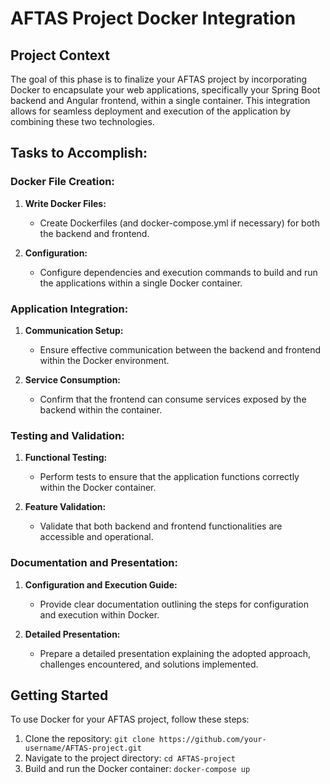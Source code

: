 # AFTAS Project Docker Integration

## Project Context
The goal of this phase is to finalize your AFTAS project by incorporating Docker to encapsulate your web applications, specifically your Spring Boot backend and Angular frontend, within a single container. This integration allows for seamless deployment and execution of the application by combining these two technologies.

## Tasks to Accomplish:

### Docker File Creation:

1. **Write Docker Files:**
   - Create Dockerfiles (and docker-compose.yml if necessary) for both the backend and frontend.

2. **Configuration:**
   - Configure dependencies and execution commands to build and run the applications within a single Docker container.

### Application Integration:

1. **Communication Setup:**
   - Ensure effective communication between the backend and frontend within the Docker environment.

2. **Service Consumption:**
   - Confirm that the frontend can consume services exposed by the backend within the container.

### Testing and Validation:

1. **Functional Testing:**
   - Perform tests to ensure that the application functions correctly within the Docker container.

2. **Feature Validation:**
   - Validate that both backend and frontend functionalities are accessible and operational.

### Documentation and Presentation:

1. **Configuration and Execution Guide:**
   - Provide clear documentation outlining the steps for configuration and execution within Docker.

2. **Detailed Presentation:**
   - Prepare a detailed presentation explaining the adopted approach, challenges encountered, and solutions implemented.

## Getting Started

To use Docker for your AFTAS project, follow these steps:

1. Clone the repository: `git clone https://github.com/your-username/AFTAS-project.git`
2. Navigate to the project directory: `cd AFTAS-project`
3. Build and run the Docker container:
`docker-compose up`
